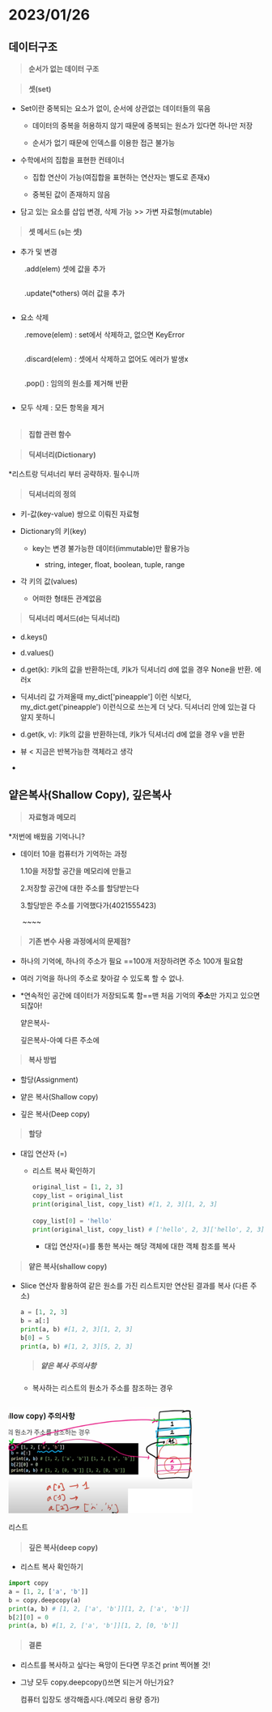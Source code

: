 # 2023/01/26

## 데이터구조

> #### 순서가 없는 데이터 구조

> #### 셋(set)

- Set이란 중복되는 요소가 없이, 순서에 상관없는 데이터들의 묶음
  
  - 데이터의 중복을 허용하지 않기 때문에 중복되는 원소가 있다면 하나만 저장
  
  - 순서가 없기 때문에 인덱스를 이용한 접근 불가능

- 수학에서의 집합을 표현한 컨테이너
  
  - 집합 연산이 가능(여집합을 표현하는 연산자는 별도로 존재x)
  
  - 중복된 값이 존재하지 않음

- 담고 있는 요소를 삽입 변경, 삭제 가능 >> 가변 자료형(mutable)

> #### 셋 메서드 (s는 셋)

- 추가 및 변경

        .add(elem) 셋에 값을 추가

```python

```

        .update(*others) 여러 값을 추가

```py

```

- 요소 삭제

        .remove(elem) : set에서 삭제하고, 없으면 KeyError

```python

```

        .discard(elem) : 셋에서 삭제하고 없어도 에러가 발생x

```python

```

        .pop() : 임의의 원소를 제거해 반환

```python

```

- 모두 삭제 : 모든 항목을 제거

```python

```

> #### 집합 관련 함수







> #### 딕셔너리(Dictionary)

*리스트랑 딕셔너리 부터 공략하자. 필수니까

> #### 딕셔너리의 정의

- 키-값(key-value) 쌍으로 이뤄진 자료형

- Dictionary의 키(key)
  
  - key는 변경 불가능한 데이터(immutable)만 활용가능
    
    - string, integer, float, boolean, tuple, range

- 각 키의 값(values)
  
  - 어떠한 형태든 관계없음

> #### 딕셔너리 메서드(d는 딕셔너리)

- d.keys()

- d.values() 

- d.get(k): 키k의 값을 반환하는데, 키k가 딕셔너리 d에 없을 경우 None을 반환. 에러x

- 딕셔너리 값 가져올때 my_dict['pineapple'] 이런 식보다, my_dict.get('pineapple') 이런식으로 쓰는게 더 낫다. 딕셔너리 안에 있는걸 다 알지 못하니

- d.get(k, v): 키k의 값을 반환하는데, 키k가 딕셔너리 d에 없을 경우 v을 반환

- 뷰 < 지금은 반복가능한 객체라고 생각

- 
  
  ## 얕은복사(Shallow Copy), 깊은복사

> #### 자료형과 메모리

*저번에 배웠음 기억나니?

- 데이터 10을 컴퓨터가 기억하는 과정
  
  1.10을 저장할 공간을 메모리에 만들고
  
  2.저장할 공간에 대한 주소를 할당받는다
  
  3.할당받은 주소를 기억했다가(4021555423)

       ~~~~

> #### 기존 변수 사용 과정에서의 문제점?

- 하나의 기억에, 하나의 주소가 필요 ==100개 저장하려면 주소 100개 필요함

- 여러 기억을 하나의 주소로 찾아갈 수 있도록 할 수 없나.

- *연속적인 공간에 데이터가 저장되도록 함==맨 처음 기억의 **주소**만 가지고 있으면 되잖아!

      얕은복사-

      깊은복사-아예 다른 주소에

> #### 복사 방법

- 할당(Assignment)

- 얕은 복사(Shallow copy)

- 깊은 복사(Deep copy)

> #### 할당

- 대입 연산자 (=)
  
  - 리스트 복사 확인하기
    
    ```python
    original_list = [1, 2, 3]
    copy_list = original_list
    print(original_list, copy_list) #[1, 2, 3][1, 2, 3]
    
    copy_list[0] = 'hello'
    print(original_list, copy_list) # ['hello', 2, 3]['hello', 2, 3]
    ```
    
    - 대입 연산자(=)를 통한 복사는 해당 객체에 대한 객체 참조를 복사

> #### 얕은 복사(shallow copy)

- Slice 연산자 활용하여 같은 원소를 가진 리스트지만 연산된 결과를 복사 (다른 주소)
  
  ```python
  a = [1, 2, 3]
  b = a[:]
  print(a, b) #[1, 2, 3][1, 2, 3]
  b[0] = 5
  print(a, b) #[1, 2, 3][5, 2, 3]
  ```
  
  > ##### 얕은 복사 주의사항
  
  - 복사하는 리스트의 원소가 주소를 참조하는 경우
    
    ```
    
    ```

<img title="" src="DataStructure_1_assets/2023-01-26-10-33-38-image.png" alt="" width="363" data-align="right">

리스트 

> #### 깊은 복사(deep copy)

- 리스트 복사 확인하기

```python
import copy
a = [1, 2, ['a', 'b']]
b = copy.deepcopy(a)
print(a, b) # [1, 2, ['a', 'b']][1, 2, ['a', 'b']]
b[2][0] = 0
print(a, b) #[1, 2, ['a', 'b']][1, 2, [0, 'b']]
```

> #### 결론

- 리스트를 복사하고 싶다는 욕망이 든다면 무조건 print 찍어볼 것!

- 그냥 모두  copy.deepcopy()쓰면 되는거 아닌가요? 
  
  컴퓨터 입장도 생각해줍시다.(메모리 용량 증가)
